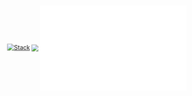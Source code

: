 [![Stack](https://skillicons.dev/icons?i=go,azure,aws,kubernetes,docker,terraform,spring,ts,react,vue,bash)](https://github.com/talbx)
  <img height=200 align="center" src="https://github-readme-stats.vercel.app/api?username=talbx&custom_title=talbx%20GitHub%20Stats&hide=stars&hide_title=true&show=discussions_started,prs_merged,prs_merged_percentage&show_icons=true" />
</a>
<a href="https://github.com/talbx">
  <img height=200 align="center" src="https://raw.githubusercontent.com/talbx/github-stats/master/generated/languages.svg#gh-light-mode-only"/>
</a>
<!--<a href="https://github.com/talbx">
  <img height=200 align="center" src="https://myreadme.vercel.app/api/embed/talbx?panels=toprepositories,commitgraph" />
</a>-->


